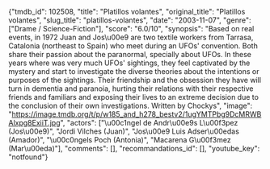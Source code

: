 {"tmdb_id": 102508, "title": "Platillos volantes", "original_title": "Platillos volantes", "slug_title": "platillos-volantes", "date": "2003-11-07", "genre": ["Drame / Science-Fiction"], "score": "6.0/10", "synopsis": "Based on real events, in 1972 Juan and Jos\u00e9 are two textile workers from Tarrasa, Catalonia (northeast to Spain) who meet during an UFOs' convention. Both share their passion about the paranormal, specially about UFOs. In these years where was very much UFOs' sightings, they feel captivated by the mystery and start to investigate the diverse theories about the intentions or purposes of the sightings. Their friendship and the obsession they have will turn in dementia and paranoia, hurting their relations with their respective friends and familiars and exposing their lives to an extreme decision due to the conclusion of their own investigations. Written by Chockys", "image": "https://image.tmdb.org/t/p/w185_and_h278_bestv2/1ugYMTPbg9DcMRWBAlxpg8ExiiT.jpg", "actors": ["\u00c1ngel de Andr\u00e9s L\u00f3pez (Jos\u00e9)", "Jordi Vilches (Juan)", "Jos\u00e9 Luis Adser\u00edas (Amador)", "\u00c0ngels Poch (Antonia)", "Macarena G\u00f3mez (Mar\u00eda)"], "comments": [], "recommandations_id": [], "youtube_key": "notfound"}